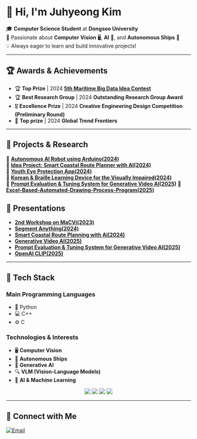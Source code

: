 # 👋 Hi, I'm Juhyeong Kim
🎓 **Computer Science Student** at **Dongseo University**  
🚀 Passionate about **Computer Vision** 🖥, **AI** 🤖, and **Autonomous Ships** 🚢    
💡 Always eager to learn and build innovative projects!  

---

## 🏆 Awards & Achievements
- 🏆 **Top Prize** | 2024 [**5th Maritime Big Data Idea Contest**](https://github.com/kjh46/2024-Idea-contest)  
- 🏆 **Best Research Group** | 2024 **Outstanding Research Group Award**  
- 🎖 **Excellence Prize** | 2024 **Creative Engineering Design Competition (Preliminary Round)**  
- 🏅 **Top prize** | 2024 **Global Trend Frontiers**

---

## 🔬 Projects & Research 
🔹 [**Autonomous AI Robot using Arduino(2024)**](https://github.com/kjh46/Arduino-Auto-Driving-Robot)  
🔹 [**Idea Project: Smart Coastal Route Planner with AI(2024)**](https://github.com/kjh46/2024-Idea-contest)  
🔹 [**Youth Eye Protection App(2024)**](#링크추가예정)   
🔹 [**Korean & Braille Learning Device for the Visually Impaired(2024)**](https://github.com/kjh46/braille-learning-dodam)  
🔹 [**Prompt Evaluation & Tuning System for Generative Video AI(2025)**](https://github.com/kjh46/Prompt-Evaluation-Tuning-System-for-Generative-Video-AI)
🔹 [**Excel-Based-Automated-Drawing-Process-Program(2025)**](https://github.com/kjh46/Excel-Based-Automated-Drawing-Process-Program) 

## 📢 Presentations
- [**2nd Workshop on MaCVi(2023)**](https://docs.google.com/presentation/d/1VW8PEcOLfjcbr1rOTcwdq-njaWzffqfn/edit?usp=sharing&ouid=103431634017453422378&rtpof=true&sd=true)
- [**Segment Anything(2024)**](https://docs.google.com/presentation/d/1tSahW_3ZBXaZp6BF4wdA7xNad9CsjRfH/edit?usp=sharing&ouid=103431634017453422378&rtpof=true&sd=true)
- [**Smart Coastal Route Planning with AI(2024)**](https://docs.google.com/presentation/d/1RYbGqs6lpAIVP-4Hk73AccDVJ2k3yR5i/edit?usp=sharing&ouid=104527825296091609113&rtpof=true&sd=true)
- [**Generative Video AI(2025)**](https://docs.google.com/presentation/d/1t2JtYUDfIvrcXLoVVCVFhciN8NP3DxCU/edit?usp=sharing&ouid=104527825296091609113&rtpof=true&sd=true)
- [**Prompt Evaluation & Tuning System for Generative Video AI(2025)**](https://docs.google.com/presentation/d/1B6ffyqhkdQAL6IHwba99IYq-ONjKVi34/edit?usp=sharing&ouid=104527825296091609113&rtpof=true&sd=tru)
- [**OpenAI CLIP(2025)**](https://docs.google.com/presentation/d/1yu2jWNYJve8h9BEGp7jN8yosopj0HhSG7faPksL4AnI/edit?usp=drive_link)





---

## 🚀 Tech Stack
### **Main Programming Languages**
- 🐍 Python
- 💻 C++
- ⚙️ C

### **Technologies & Interests**
- 🖥 **Computer Vision**
- 🚢 **Autonomous Ships**
- 🎨 **Generative AI**
- 🔍 **VLM (Vision-Language Models)**
- 🤖 **AI & Machine Learning**

<p align="center">
  <img src="https://img.shields.io/badge/Python-3776AB?style=for-the-badge&logo=python&logoColor=white"/>
  <img src="https://img.shields.io/badge/C++-00599C?style=for-the-badge&logo=c%2B%2B&logoColor=white"/>
  <img src="https://img.shields.io/badge/C-A8B9CC?style=for-the-badge&logo=c&logoColor=white"/>
  <img src="https://img.shields.io/badge/OpenCV-5C3EE8?style=for-the-badge&logo=opencv&logoColor=white"/>
</p>

---

## 🔗 Connect with Me
[![Email](https://img.shields.io/badge/Email-dddddrla@naver.com-D14836?style=for-the-badge&logo=gmail&logoColor=white)](mailto:dddddrla@naver.com)
